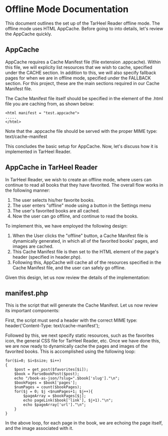 Offline Mode Documentation
===========================

This document outlines the set up of the TarHeel Reader offline mode. The
offline mode uses HTML AppCache. Before going to into details, let's review
the AppCache quickly.

AppCache
----------------------------

AppCache requires a Cache Manifest file (file extension .appcache). Within
this file, we will explicity list resources that we wish to cache, specified 
under the CACHE section. In addition to this, we will also specify fallback
pages for when we are in offline mode, specified under the FALLBACK section. For
this project, these are the main sections required in our Cache Manifest file.

The Cache Manifest file itself should be specified in the <html> element of the
.html file you are caching from, as shown below:

    <html manifest = "test.appcache">
    .....
    </html>

Note that the .appcache file should be served with the proper MIME type:
    text/cache-manifest

This concludes the basic setup for AppCache. Now, let's discuss how it is
implemented in TarHeel Reader.

AppCache in TarHeel Reader
-------------------------------
In TarHeel Reader, we wish to create an offline mode, where users can continue
to read all books that they have favorited. The overall flow works in the following 
manner: 

1. The user selects his/her favorite books.
2. The user enters "offline" mode using a button in the Settings menu
3. The user's favorited books are all cached.
4. Now the user can go offline, and continue to read the books.

To implement this, we have employed the following design:

1. When the User clicks the "offline" button, a Cache Manifest file is dynamically generated, in which all of the favorited books' pages, and images are cached.
2. This Cache Manifest file is then set to the HTML element of the page's header (specified in header.php).
3. Following this, AppCache will cache all of the resources specified in the Cache Manifest file, and the user can safely go offline.

Given this design, let us now review the details of the implementation:

manifest.php
-------------------------------
This is the script that will generate the Cache Manifest. Let us now review its important components:

First, the script must send a header with the correct MIME type:
    header('Content-Type: text/cache-manifest');

Followed by this, we next specify static resources, such as the favorites icon, the general CSS file
for TarHeel Reader, etc. Once we have done this, we are now ready to dynamically cache the pages and images
of the favorited books.  This is accomplished using the following loop:

    for($i=0; $i<$size; $i++)
    {
        $post = get_post($favorites[$i]);
    	$book = ParseBookPost($post);
    	echo "/book-as-json/?slug=".$book['slug']."\n";
    	$bookPages = $book['pages'];
    	$numPages = count($bookPages);
    	for($j = 0; $j <$numPages+1; $j++){
    		$pageArray = $bookPages[$j];
    		echo pageLink($book['link'], $j+1)."\n";
    		echo $pageArray['url']."\n";
    	}
    }

In the above loop, for each page in the book, we are echoing the page itself, and the image associated with it.
